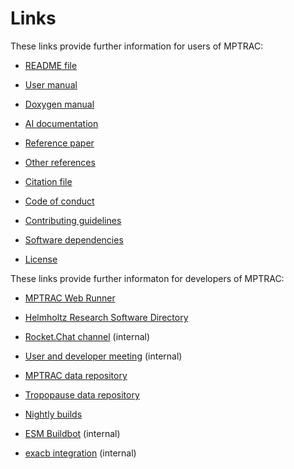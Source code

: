 # Links

These links provide further information for users of MPTRAC:

* [README file](https://github.com/slcs-jsc/mptrac/blob/master/README.md)

* [User manual](https://slcs-jsc.github.io/mptrac)

* [Doxygen manual](https://slcs-jsc.github.io/mptrac/doxygen)

* [AI documentation](https://www.deepwiki.com/slcs-jsc/mptrac)

* [Reference paper](https://doi.org/10.5194/gmd-15-2731-2022)

* [Other references](https://slcs-jsc.github.io/mptrac/references)

* [Citation file](https://github.com/slcs-jsc/mptrac/blob/master/CITATION.cff)

* [Code of conduct](https://github.com/slcs-jsc/mptrac/blob/master/CODE_OF_CONDUCT.md)

* [Contributing guidelines](https://github.com/slcs-jsc/mptrac/blob/master/CONTRIBUTING.md)

* [Software dependencies](https://github.com/slcs-jsc/mptrac/blob/master/DEPENDENCIES.md)

* [License](https://github.com/slcs-jsc/mptrac/blob/master/COPYING)

These links provide further informaton for developers of MPTRAC:

* [MPTRAC Web Runner](https://mptrac.jsc.fz-juelich.de)

* [Helmholtz Research Software Directory](https://helmholtz.software/software/mptrac)

* [Rocket.Chat channel](https://chat.fz-juelich.de/channel/mptrac) (internal)

* [User and developer meeting](https://iffmd.fz-juelich.de/s/7EQXSZTDy#) (internal)

* [MPTRAC data repository](https://datapub.fz-juelich.de/slcs/mptrac)

* [Tropopause data repository](https://datapub.fz-juelich.de/slcs/tropopause)

* [Nightly builds](https://datapub.fz-juelich.de/slcs/mptrac/nightly_builds)

* [ESM Buildbot](https://esm-buildbot.fz-juelich.de) (internal)

* [exacb integration](https://gitlab.jsc.fz-juelich.de/jureap/projects/mptrac) (internal)
